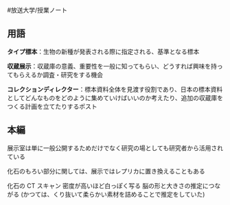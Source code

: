 #放送大学/授業ノート 
## 用語
**タイプ標本**：生物の新種が発表される際に指定される、基準となる標本

**収蔵展示**：収蔵庫の意義、重要性を一般に知ってもらい、どうすれば興味を持ってもらえるか調査・研究をする機会

**コレクションディレクター**：標本資料全体を見渡す役割であり、日本の標本資料としてどんなものをどのように集めていけばいいのか考えたり、追加の収蔵庫をつくる計画を立てたりするポスト
## 本編
展示室は単に一般公開するためだけでなく研究の場としても研究者から活用されている

化石のもろい部分に関しては、展示ではレプリカに置き換えることもある

化石の CT スキャン
密度が高いほど白っぽく写る
脳の形と大きさの推定につながる (かつては、くり抜いて柔らかい素材を詰めることで推定をしていた)
